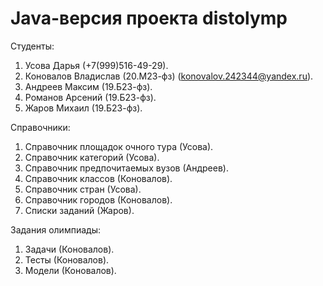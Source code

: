# Java-версия проекта distolymp

Студенты:
1. Усова Дарья (+7(999)516-49-29).
2. Коновалов Владислав (20.М23-фз) (konovalov.242344@yandex.ru).
3. Андреев Максим (19.Б23-фз).
4. Романов Арсений (19.Б23-фз).
5. Жаров Михаил (19.Б23-фз).

Справочники:
1. Справочник площадок очного тура (Усова).
2. Справочник категорий (Усова).
3. Справочник предпочитаемых вузов (Андреев).
4. Справочник классов (Коновалов).
5. Справочник стран (Усова).
6. Справочник городов (Коновалов).
7. Списки заданий (Жаров).

Задания олимпиады:
1. Задачи (Коновалов).
2. Тесты (Коновалов).
3. Модели (Коновалов).

